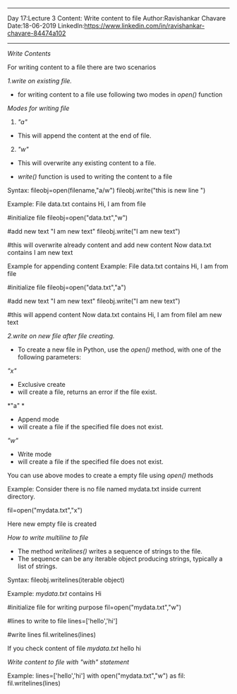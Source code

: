 ___________________________

Day 17:Lecture 3
Content: Write content to file
Author:Ravishankar Chavare
Date:18-06-2019
LinkedIn:https://www.linkedin.com/in/ravishankar-chavare-84474a102
_______________________________


*Write Contents*

For writing content to a file there are two scenarios

*1.write on existing file.*
- for writing content to a file use following two modes in *open()* function

*Modes for writing file*

1. *"a"*
- This will append the content at the end of file.

2. *"w"*  
- This will overwrite any existing content to a file.

- *write()* function is used to writing the content to a file

Syntax:
fileobj=open(filename,"a/w")
fileobj.write("this is new line ")

Example:
File data.txt contains
Hi,
I am from file

#initialize file
fileobj=open("data.txt","w")

#add new text "I am new text"
fileobj.write("I am new text")

#this will overwrite already content and add new content
Now data.txt contains
I am new text


Example for appending content
Example:
File data.txt contains
Hi,
I am from file

#initialize file
fileobj=open("data.txt","a")

#add new text "I am new text"
fileobj.write("I am new text")

#this will append content 
Now data.txt contains
Hi,
I am from fileI am new text


*2.write on new file after file creating.*

- To create a new file in Python, use the *open()* method, with one of the following parameters:

*"x"*
- Exclusive create
- will create a file, returns an error if the file exist.

*"a" *
- Append mode
- will create a file if the specified file does not exist.

*"w"*
- Write mode
- will create a file if the specified file does not exist.

You can use above modes to create a empty file using *open()* methods

Example:
Consider there is no file named mydata.txt inside current directory.

fil=open("mydata.txt","x")

Here new empty file is created 



*How to write multiline to file*

- The method *writelines()* writes a sequence of strings to the file. 
- The sequence can be any iterable object producing strings, typically a list of strings.

Syntax:
fileobj.writelines(iterable object)


Example:
*mydata.txt* contains
Hi



#initialize file for writing purpose
fil=open("mydata.txt","w")

#lines to write to file
lines=['hello','hi']

#write lines
fil.writelines(lines)

If you check content of file *mydata.txt*
hello
hi

*Write content to file with "with" statement*

Example:
lines=['hello','hi']
with open("mydata.txt","w") as fil:
         fil.writelines(lines)
